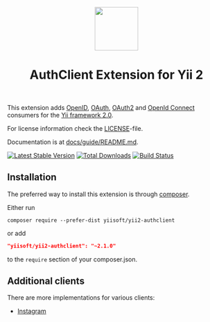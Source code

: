 <p align="center">
    <a href="https://github.com/yiisoft" target="_blank">
        <img src="https://avatars0.githubusercontent.com/u/993323" height="100px">
    </a>
    <h1 align="center">AuthClient Extension for Yii 2</h1>
    <br>
</p>

This extension adds [OpenID](http://openid.net/), [OAuth](http://oauth.net/), [OAuth2](http://oauth.net/2/) and [OpenId Connect](http://openid.net/connect/)
consumers for the [Yii framework 2.0](http://www.yiiframework.com).

For license information check the [LICENSE](https://github.com/yiisoft/yii2-authclient/blob/master/LICENSE.md)-file.

Documentation is at [docs/guide/README.md](https://github.com/yiisoft/yii2-authclient/blob/master/docs/guide/README.md).

[![Latest Stable Version](https://poser.pugx.org/yiisoft/yii2-authclient/v/stable.png)](https://packagist.org/packages/yiisoft/yii2-authclient)
[![Total Downloads](https://poser.pugx.org/yiisoft/yii2-authclient/downloads.png)](https://packagist.org/packages/yiisoft/yii2-authclient)
[![Build Status](https://travis-ci.org/yiisoft/yii2-authclient.svg?branch=master)](https://travis-ci.org/yiisoft/yii2-authclient)

Installation
------------

The preferred way to install this extension is through [composer](http://getcomposer.org/download/).

Either run

```
composer require --prefer-dist yiisoft/yii2-authclient
```

or add

```json
"yiisoft/yii2-authclient": "~2.1.0"
```

to the `require` section of your composer.json.

## Additional clients

There are more implementations for various clients:

- [Instagram](https://github.com/kotchuprik/yii2-instagram-authclient)

